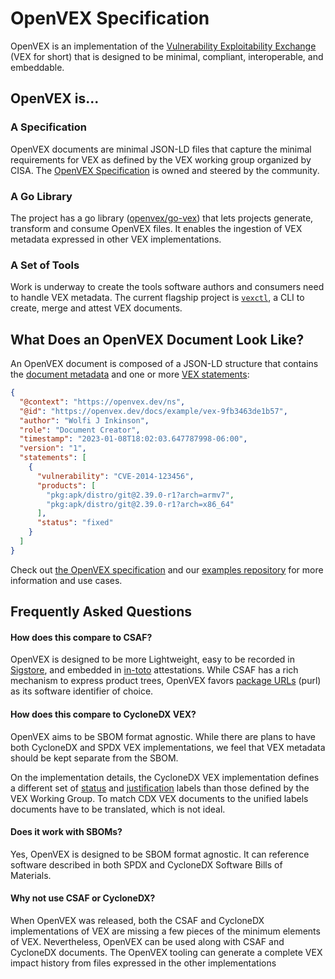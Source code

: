 # OpenVEX Specification

OpenVEX is an implementation of the
[Vulnerability Exploitability Exchange](https://www.ntia.gov/files/ntia/publications/vex_one-page_summary.pdf)
(VEX for short) that is designed to be minimal, compliant, interoperable, and
embeddable.

## OpenVEX is...

### A Specification

OpenVEX documents are minimal JSON-LD files that capture the minimal requirements
for VEX as defined by the VEX working group organized by CISA. The
[OpenVEX Specification](https://github.com/openvex/spec/blob/main/OPENVEX-SPEC.md)
is owned and steered by the community.

### A Go Library

The project has a go library
([openvex/go-vex](https://github.com/openvex/go-vex)) that lets projects generate,
transform and consume OpenVEX files. It enables the ingestion of VEX metadata
expressed in other VEX implementations.

### A Set of Tools

Work is underway to create the tools software authors and consumers need to
handle VEX metadata. The current flagship project is
[`vexctl`](https://github.com/openvex/vexctl), a CLI to create, merge and
attest VEX documents.

## What Does an OpenVEX Document Look Like?

An OpenVEX document is composed of a JSON-LD structure that contains the
[document metadata](https://github.com/openvex/spec/blob/main/OPENVEX-SPEC.md#vex-documents)
and one or more
[VEX statements](https://github.com/openvex/spec/blob/main/OPENVEX-SPEC.md#the-vex-statement):

```json
{
  "@context": "https://openvex.dev/ns",
  "@id": "https://openvex.dev/docs/example/vex-9fb3463de1b57",
  "author": "Wolfi J Inkinson",
  "role": "Document Creator",
  "timestamp": "2023-01-08T18:02:03.647787998-06:00",
  "version": "1",
  "statements": [
    {
      "vulnerability": "CVE-2014-123456",
      "products": [
        "pkg:apk/distro/git@2.39.0-r1?arch=armv7",
        "pkg:apk/distro/git@2.39.0-r1?arch=x86_64"
      ],
      "status": "fixed"
    }
  ]
}
```

Check out
[the OpenVEX specification](https://github.com/openvex/spec/blob/main/OPENVEX-SPEC.md)
and our [examples repository](https://github.com/openvex/examples) for more
information and use cases.


## Frequently Asked Questions

#### How does this compare to CSAF?

OpenVEX is designed to be more Lightweight, easy to be recorded in
[Sigstore](https://sigstore.dev), and embedded in [in-toto](https://in-toto.io/)
attestations. While CSAF has a rich mechanism to express product trees,
OpenVEX favors [package URLs](https://github.com/package-url/purl-spec) (purl)
as its software identifier of choice.

#### How does this compare to CycloneDX VEX?

OpenVEX aims to be SBOM format agnostic. While there are plans to have both
CycloneDX and SPDX VEX implementations, we feel that VEX metadata should be
kept separate from the SBOM.

On the implementation details, the CycloneDX VEX implementation defines a
different set of
[status](https://github.com/openvex/spec/blob/main/OPENVEX-SPEC.md#status-labels) and
[justification](https://github.com/openvex/spec/blob/main/OPENVEX-SPEC.md#status-justifications)
labels than those defined by the VEX Working Group. To match CDX VEX documents to the unified labels documents have to be translated, which is not ideal.

#### Does it work with SBOMs?

Yes, OpenVEX is designed to be SBOM format agnostic. It can reference software
described in both SPDX and CycloneDX Software Bills of Materials.

#### Why not use CSAF or CycloneDX?

When OpenVEX was released, both the CSAF and CycloneDX implementations of VEX
are missing a few pieces of the minimum elements of VEX. Nevertheless, OpenVEX
can be used along with CSAF and CycloneDX documents. The OpenVEX tooling can
generate a complete VEX impact history from files expressed in the other
implementations

